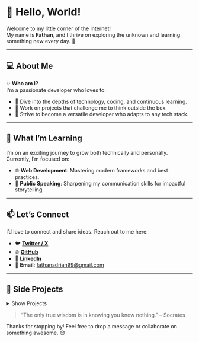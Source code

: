 # 👋 Hello, World!  

Welcome to my little corner of the internet!  
My name is **Fathan**, and I thrive on exploring the unknown and learning something new every day. 🌟  

---

## 💻 About Me  
✨ **Who am I?**  
I'm a passionate developer who loves to:  
- 🧠 Dive into the depths of technology, coding, and continuous learning.  
- 🚀 Work on projects that challenge me to think outside the box.  
- 🎯 Strive to become a versatile developer who adapts to any tech stack.  

---

## 🌱 What I’m Learning  
I’m on an exciting journey to grow both technically and personally. Currently, I’m focused on:  
- 🌐 **Web Development**: Mastering modern frameworks and best practices.  
- 🎤 **Public Speaking**: Sharpening my communication skills for impactful storytelling.  

---

## 📫 Let’s Connect  
I’d love to connect and share ideas. Reach out to me here:  
- 🐦 [**Twitter / X**]("https://x.com/masfana_")
- 🌐 [**GitHub**](https://github.com/MasFana)  
- 💼 [**LinkedIn**](https://linkedin.com/in/adrianfathan)  
- 📧 **Email**: [fathanadrian99@gmail.com](mailto:fathanadrian99@gmail.com)  

---

## 🧪 Side Projects

<details>
<summary>
Show Projects
</summary>
  
- 📝 [Markdown Blog](https://fana.my.id)  
A lightweight blog built with **SvelteKit**, using **Marked** and **Highlight.js** for markdown rendering and code highlighting. Features a custom CMS for markdown editing and simple authentication.  
→ [Visit blog](https://fana.my.id) or [Here](https://mfmd.pages.dev)

- 📂 [GitHub Image Bucket API](https://github.com/MasFana/Github-Image-Bucket-API)  
A proof-of-concept API that uses a GitHub repository as an image hosting service. It allows users to upload, list, and delete image files, providing a simple way to manage image hosting via GitHub. Features include easy integration with GitHub using Personal Access Tokens, file management endpoints (upload, retrieve, delete), and seamless public URL generation for hosted images.

- 🌿 [BaccoSense](https://github.com/MasFana/BaccoSense)  
A tobacco POS and sales forecasting, monitoring system that tracks moisture, temperature, and humidity. It provides real-time data visualization and alerts to help maintain optimal storage conditions for tobacco. Built with IoT sensors and a user-friendly dashboard.  
→ [View project](https://github.com/MasFana/BaccoSense)

- ⏱️ [Rundown App](https://rundown.fana.my.id)  
A zero-backend app to create event rundowns. It dynamically calculates start/end times, shows time remaining for the next agenda, and lets you share the schedule via WhatsApp. Perfect for keeping events on track!  
→ [Try it here](https://rundown.fana.my.id) or [Here](https://mfrundown.pages.dev).

- 🐍 [Online Python Editor](https://python.masfana.my.id)  
Web-Based Python IDE that lets you write, run, and manage Python code directly in your browser. It supports loading and saving `.py` files, automatically saves your work to local storage, and includes a built-in interpreter to run Python code online. Perfect for quick prototyping, testing, or learning Python!  
→ [Try it here](https://python.masfana.my.id/)

- 📖 [Manga API](https://mangapi.masfana.my.id/api)  
Simple API that fetches manga data from the Asura Comic website. It provides endpoints to get manga lists, chapters, chapter images, and search for manga by name. Perfect for building manga-related apps or tools!  
→ [Explore the API](https://mangapi.masfana.my.id/api)

- 📱 [Manga Reader App](https://github.com/MasFana/MasFana-AIO-Weaboo)  
An Android app designed for manhwa fans, offering an intuitive platform to search for anime details and read manhwa seamlessly. Features include anime search (in development), a smooth manhwa reader, and a user-friendly interface for an enjoyable experience.  
→ [Download](https://github.com/MasFana/MasFana-AIO-Weaboo?tab=readme-ov-file#installation)

- 🌤️ [Weather API](https://cuaca-masfana.vercel.app/cuaca?lokasi=Jakarta)  
Provides real-time and forecast weather data for various locations. It includes current weather conditions (temperature, humidity, wind speed, etc.) and a 5-day forecast with details like high/low temperatures, sky conditions, and precipitation.  
→ [Explore the API](https://cuaca-masfana.vercel.app/cuaca?lokasi=Jakarta)

- 🚗 [NativeRobotCar](https://github.com/MasFana/NativeRobotCar)  
A React Native app for controlling an ESP8266-powered car via Wi-Fi. Features include real-time movement control (forward, backward, left, right), customizable button layouts, and seamless Wi-Fi connectivity for direct communication with the car.

- 🌱 [Pupukin](https://github.com/MasFana/Pupukin_akhir)  
A fertilizer subsidy that helps farmers seller and admin track the fertilizer distribution. It limit the total fertilizer of each farmer based on Land Size.  
→ [View project](https://github.com/MasFana/Pupukin_akhir)

</details>


> “The only true wisdom is in knowing you know nothing.” – Socrates  

Thanks for stopping by! Feel free to drop a message or collaborate on something awesome. 😊  
